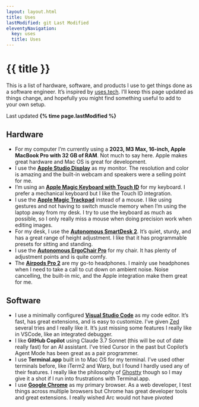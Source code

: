 ```yaml
---
layout: layout.html
title: Uses
lastModified: git Last Modified
eleventyNavigation:
  key: uses
  title: Uses
---
```


# {{ title }}

This is a list of hardware, software, and products I use to get things done as a software engineer. It’s inspired by [uses.tech](https://uses.tech). I’ll keep this page updated as things change, and hopefully you might find something useful to add to your own setup.

Last updated **{% time page.lastModified %}**

## Hardware

- For my computer I’m currently using a **2023, M3 Max, 16-inch, Apple MacBook Pro with 32 GB of RAM**. Not much to say here. Apple makes great hardware and Mac OS is great for development.
- I use the **[Apple Studio Display](https://www.apple.com/shop/buy-mac/apple-studio-display)** as my monitor. The resolution and color is amazing and the built-in webcam and speakers were a selling point for me.
- I’m using an **[Apple Magic Keyboard with Touch ID](https://www.apple.com/shop/product/MXCK3LL/A/magic-keyboard-with-touch-id-for-mac-models-with-apple-silicon-usb-c-us-english)** for my keyboard. I prefer a mechanical keyboard but I like the Touch ID integration.
- I use the **[Apple Magic Trackpad](https://www.apple.com/shop/product/MXK93AM/A/magic-trackpad-usb%E2%80%91c-white-multi-touch-surface)** instead of a mouse. I like using gestures and not having to switch muscle memory when I’m using the laptop away from my desk. I try to use the keyboard as much as possible, so I only really miss a mouse when doing precision work when editing images.
- For my desk, I use the **[Autonomous SmartDesk 2](https://www.autonomous.ai/standing-desks/autonomous-desk-eureka)**. It’s quiet, sturdy, and has a great range of height adjustment. I like that it has programmable presets for sitting and standing.
- I use the **[Autonomous ErgoChair Pro](https://www.autonomous.ai/office-chairs/ergonomic-chair)** for my chair. It has plenty of adjustment points and is quite comfy.
- The **[Airpods Pro 2](https://www.apple.com/airpods-pro)** are my go-to headphones. I mainly use headphones when I need to take a call to cut down on ambient noise. Noise cancelling, the built-in mic, and the Apple integration make them great for me.

## Software

- I use a minimally configured **[Visual Studio Code](https://code.visualstudio.com/)** as my code editor. It’s fast, has great extensions, and is easy to customize. I’ve given [Zed](https://zed.dev/) several tries and I really like it. It’s just missing some features I really like in VSCode, like an integrated debugger.
- I like **GitHub Copilot** using Claude 3.7 Sonnet (this will be out of date really fast) for an AI assistant. I’ve tried Cursor in the past but Copilot’s Agent Mode has been great as a pair programmer.
- I use **Terminal.app** built in to Mac OS for my terminal. I’ve used other terminals before, like iTerm2 and Warp, but I found I hardly used any of their features. I really like the philosophy of [Ghostty](https://ghostty.org/) though so I may give it a shot if I run into frustrations with Terminal.app.
- I use **[Google Chrome](https://google.com/chrome)** as my primary browser. As a web developer, I test things across multiple browsers but Chrome has great developer tools and great extensions. I really wished Arc would not have pivoted
